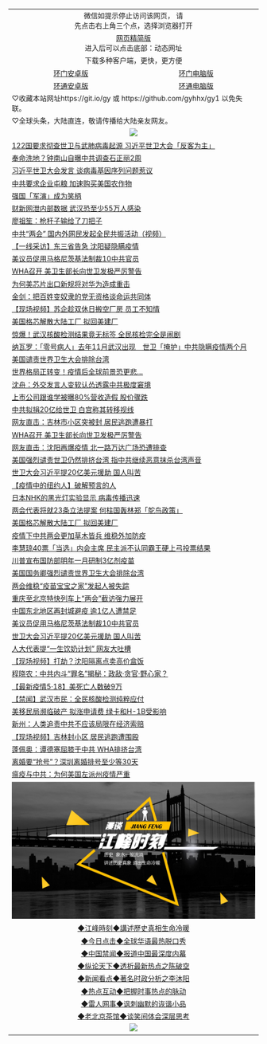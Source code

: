 
 <table>
    <tr>
    <td colspan="2" align="center">微信如提示停止访问该网页， 请<br/>先点击右上角三个点，选择浏览器打开</td>
  <tr>
  <tr>
    <td colspan="2" align="center"><a href="https://gitcdn.xyz/cdn/otiny/up/master/show005.htm">网页精简版</a><br/>进入后可以点击底部：动态网址</td>
  </tr>
  <tr>
    <td colspan="2" align="center">下载多种客户端，更快，更方便</td>
  <tr>
  <tr>
    <td align="center"><a href="https://cdn.jsdelivr.net/gh/opipe/up/oGatea.apk">环门安卓版</a></td>
    <td align="center"><a href="https://cdn.jsdelivr.net/gh/opipe/up/oGate.zip">环门电脑版</a></td>
  </tr>
  <tr>
    <td align="center"><a href="https://cdn.jsdelivr.net/gh/opipe/up/oPipe.apk">环通安卓版</a></td>
    <td align="center"><a href="https://raw.githubusercontent.com/opipe/up/master/oPipe.zip">环通电脑版</a></td>
  </tr>
<tr>
<td colspan="2" align=left>
♡收藏本站网址https://git.io/gy 或 https://github.com/gyhhx/gy1 以免失联。 
 </td>
</tr>
<td colspan="2" align=left>
♡全球头条，大陆直连，敬请传播给大陆亲友网友。
 </td>
</tr>

 <tr>
    <td colspan="2" align=center><img src="https://cdn.jsdelivr.net/gh/gyoupiodf/im1/%E7%BD%91%E9%97%A8%E6%96%B0%E9%97%BB1.jpg"></td>
 </tr>
<tr><td colspan="2" align="left"><a href="https://xffff.casa/?name=c1172788&key=rzgoysrlrcghzyrf&from=gy">122国要求彻查世卫与武肺病毒起源 习近平世卫大会「反客为主」</a></td></tr>
<tr><td colspan="2" align="left"><a href="https://xffff.casa/?name=c1172740&key=rzgoysrlrcghzyrf&from=gy">奉命洗地？钟南山自曝中共调查石正丽2周</a></td></tr>
<tr><td colspan="2" align="left"><a href="https://xffff.casa/?name=c1172826&key=rzgoysrlrcghzyrf&from=gy">习近平世卫大会发言 谈病毒基因序列问题惹议</a></td></tr>
<tr><td colspan="2" align="left"><a href="https://xffff.casa/?name=c1172796&key=rzgoysrlrcghzyrf&from=gy">中共要求企业屯粮 加速购买美国农作物</a></td></tr>
<tr><td colspan="2" align="left"><a href="https://xffff.casa/?name=c1172784&key=rzgoysrlrcghzyrf&from=gy">强国「军演」成为笑柄</a></td></tr>
<tr><td colspan="2" align="left"><a href="https://xffff.casa/?name=c1172798&key=rzgoysrlrcghzyrf&from=gy">财新网泄内部数据 武汉恐至少55万人感染</a></td></tr>
<tr><td colspan="2" align="left"><a href="https://xffff.casa/?name=c1172735&key=rzgoysrlrcghzyrf&from=gy">廖祖笙：枪杆子输给了刀把子</a></td></tr>
<tr><td colspan="2" align="left"><a href="https://xffff.casa/?name=c1172824&key=rzgoysrlrcghzyrf&from=gy">中共“两会” 国内外网民发起全民共振活动（视频）</a></td></tr>
<tr><td colspan="2" align="left"><a href="https://xffff.casa/?name=c1172697&key=rzgoysrlrcghzyrf&from=gy">【一线采访】东三省告急 沈阳疑隐瞒疫情</a></td></tr>
<tr><td colspan="2" align="left"><a href="https://xffff.casa/?name=c1172804&key=rzgoysrlrcghzyrf&from=gy">美议员促用马格尼茨基法制裁10中共官员</a></td></tr>
<tr><td colspan="2" align="left"><a href="https://xffff.casa/?name=c1172805&key=rzgoysrlrcghzyrf&from=gy">WHA召开 美卫生部长向世卫发极严厉警告</a></td></tr>
<tr><td colspan="2" align="left"><a href="https://xffff.casa/?name=c1172721&key=rzgoysrlrcghzyrf&from=gy">为何美芯片出口新规将对华为造成重击</a></td></tr>
<tr><td colspan="2" align="left"><a href="https://xffff.casa/?name=c1172800&key=rzgoysrlrcghzyrf&from=gy">金剑：把百姓变奴隶的党无资格谈命运共同体</a></td></tr>
<tr><td colspan="2" align="left"><a href="https://xffff.casa/?name=c1172821&key=rzgoysrlrcghzyrf&from=gy">【现场视频】苏企趁双休日搬空厂房 员工不知情</a></td></tr>
<tr><td colspan="2" align="left"><a href="https://xffff.casa/?name=c1172823&key=rzgoysrlrcghzyrf&from=gy">美国格芯解散大陆工厂 拟回美建厂</a></td></tr>
<tr><td colspan="2" align="left"><a href="https://xffff.casa/?name=c1172808&key=rzgoysrlrcghzyrf&from=gy">惊爆！武汉核酸检测结果竟无标签  全民核检完全是闹剧</a></td></tr>
<tr><td colspan="2" align="left"><a href="https://xffff.casa/?name=c1172786&key=rzgoysrlrcghzyrf&from=gy">纳瓦罗：「零号病人」去年11月武汉出现　世卫「掩护」中共隐瞒疫情两个月</a></td></tr>
<tr><td colspan="2" align="left"><a href="https://xffff.casa/?name=c1172790&key=rzgoysrlrcghzyrf&from=gy">美国谴责世界卫生大会排除台湾</a></td></tr>
<tr><td colspan="2" align="left"><a href="https://xffff.casa/?name=c1172736&key=rzgoysrlrcghzyrf&from=gy">世界格局正转变！疫情后全球前景恐更悲…</a></td></tr>
<tr><td colspan="2" align="left"><a href="https://xffff.casa/?name=c1172834&key=rzgoysrlrcghzyrf&from=gy">沈舟：外交发言人变软认怂透露中共极度窘境</a></td></tr>
<tr><td colspan="2" align="left"><a href="https://xffff.casa/?name=c1172797&key=rzgoysrlrcghzyrf&from=gy">上市公司跟谁学被曝80%营收造假 股价骤跌</a></td></tr>
<tr><td colspan="2" align="left"><a href="https://xffff.casa/?name=c1172822&key=rzgoysrlrcghzyrf&from=gy">中共拟捐20亿给世卫 白宫称其转移视线</a></td></tr>
<tr><td colspan="2" align="left"><a href="https://xffff.casa/?name=c1172806&key=rzgoysrlrcghzyrf&from=gy">网友直击：吉林市小区突被封  居民逃跑遭暴打</a></td></tr>
<tr><td colspan="2" align="left"><a href="https://xffff.casa/?name=c1172746&key=rzgoysrlrcghzyrf&from=gy">WHA召开 美卫生部长向世卫发极严厉警告</a></td></tr>
<tr><td colspan="2" align="left"><a href="https://xffff.casa/?name=c1172807&key=rzgoysrlrcghzyrf&from=gy">网友直击：沈阳再爆疫情  北一路万达广场恐遭排查</a></td></tr>
<tr><td colspan="2" align="left"><a href="https://xffff.casa/?name=c1172818&key=rzgoysrlrcghzyrf&from=gy">美国强烈谴责世卫仍然排挤台湾  指中共继续恶意抹杀台湾声音</a></td></tr>
<tr><td colspan="2" align="left"><a href="https://xffff.casa/?name=c1172839&key=rzgoysrlrcghzyrf&from=gy">世卫大会习近平提20亿美元援助 国人叫苦</a></td></tr>
<tr><td colspan="2" align="left"><a href="https://xffff.casa/?name=c1172002&key=rzgoysrlrcghzyrf&from=gy">【疫情中的纽约人】破解预言的人</a></td></tr>
<tr><td colspan="2" align="left"><a href="https://xffff.casa/?name=c1172782&key=rzgoysrlrcghzyrf&from=gy">日本NHK的黑光灯实验显示 病毒传播迅速</a></td></tr>
<tr><td colspan="2" align="left"><a href="https://xffff.casa/?name=c1172787&key=rzgoysrlrcghzyrf&from=gy">两会代表将就23条立法提案 何柱国轰林郑「鸵鸟政策」</a></td></tr>
<tr><td colspan="2" align="left"><a href="https://xffff.casa/?name=c1172732&key=rzgoysrlrcghzyrf&from=gy">美国格芯解散大陆工厂 拟回美建厂</a></td></tr>
<tr><td colspan="2" align="left"><a href="https://xffff.casa/?name=c1172722&key=rzgoysrlrcghzyrf&from=gy">疫情下中共两会更加草木皆兵 维稳外加防疫</a></td></tr>
<tr><td colspan="2" align="left"><a href="https://xffff.casa/?name=c1172783&key=rzgoysrlrcghzyrf&from=gy">李慧琼40票「当选」内会主席 民主派不认同霸王硬上弓投票结果</a></td></tr>
<tr><td colspan="2" align="left"><a href="https://xffff.casa/?name=c1172792&key=rzgoysrlrcghzyrf&from=gy">川普宣布国防部明年一月研制3亿剂疫苗</a></td></tr>
<tr><td colspan="2" align="left"><a href="https://xffff.casa/?name=c1172727&key=rzgoysrlrcghzyrf&from=gy">美国国务卿强烈谴责世界卫生大会排除台湾</a></td></tr>
<tr><td colspan="2" align="left"><a href="https://xffff.casa/?name=c1172789&key=rzgoysrlrcghzyrf&from=gy">两会维稳“疫苗宝宝之家”发起人被失踪</a></td></tr>
<tr><td colspan="2" align="left"><a href="https://xffff.casa/?name=c1172726&key=rzgoysrlrcghzyrf&from=gy">重庆至北京特快列车上“两会”截访强力展开</a></td></tr>
<tr><td colspan="2" align="left"><a href="https://xffff.casa/?name=c1172745&key=rzgoysrlrcghzyrf&from=gy">中国东北地区再封城避疫 逾1亿人遭禁足</a></td></tr>
<tr><td colspan="2" align="left"><a href="https://xffff.casa/?name=c1172752&key=rzgoysrlrcghzyrf&from=gy">美议员促用马格尼茨基法制裁10中共官员</a></td></tr>
<tr><td colspan="2" align="left"><a href="https://xffff.casa/?name=c1172751&key=rzgoysrlrcghzyrf&from=gy">世卫大会习近平提20亿美元援助 国人叫苦</a></td></tr>
<tr><td colspan="2" align="left"><a href="https://xffff.casa/?name=c1172747&key=rzgoysrlrcghzyrf&from=gy">人大代表提“一生饮奶计划” 网友大吐槽</a></td></tr>
<tr><td colspan="2" align="left"><a href="https://xffff.casa/?name=c1172820&key=rzgoysrlrcghzyrf&from=gy">【现场视频】打劫？沈阳隔离点卖高价盒饭</a></td></tr>
<tr><td colspan="2" align="left"><a href="https://xffff.casa/?name=c1172835&key=rzgoysrlrcghzyrf&from=gy">程晓农：中共内斗“罪名”揭秘：政敌·贪官·野心家？</a></td></tr>
<tr><td colspan="2" align="left"><a href="https://xffff.casa/?name=c1172321&key=rzgoysrlrcghzyrf&from=gy">【最新疫情5·18】美死亡人数破9万</a></td></tr>
<tr><td colspan="2" align="left"><a href="https://xffff.casa/?name=c1172827&key=rzgoysrlrcghzyrf&from=gy">【禁闻】武汉市民：全民核酸检测纯粹应付</a></td></tr>
<tr><td colspan="2" align="left"><a href="https://xffff.casa/?name=c1172809&key=rzgoysrlrcghzyrf&from=gy">美移民局濒临破产 拟涨申请费 绿卡和H-1B受影响</a></td></tr>
<tr><td colspan="2" align="left"><a href="https://xffff.casa/?name=c1172825&key=rzgoysrlrcghzyrf&from=gy">新州：人类追责中共不应该局限在经济索赔</a></td></tr>
<tr><td colspan="2" align="left"><a href="https://xffff.casa/?name=c1172819&key=rzgoysrlrcghzyrf&from=gy">【现场视频】吉林封小区 居民逃跑遭围殴</a></td></tr>
<tr><td colspan="2" align="left"><a href="https://xffff.casa/?name=c1172731&key=rzgoysrlrcghzyrf&from=gy">蓬佩奥：谭德塞屈膝于中共 WHA排挤台湾</a></td></tr>
<tr><td colspan="2" align="left"><a href="https://xffff.casa/?name=c1172795&key=rzgoysrlrcghzyrf&from=gy">离婚要“抢号”？深圳离婚排号至少等30天</a></td></tr>
<tr><td colspan="2" align="left"><a href="https://xffff.casa/?name=c1172810&key=rzgoysrlrcghzyrf&from=gy">瘟疫与中共：为何美国左派州疫情严重</a></td></tr>

 <tr>
   <td colspan="2" align=center><img src="https://github.com/gyoupiodf/im1/blob/master/jf-1.jpg"></td>
  </tr>
   <tr>
   <td colspan="2" align=center> 
<a href="https://user.xgttd.press/oo.aspx?name=c922850&key=zquqqokxqdzafbdg&from=gy&tag=9877">◆江峰時刻◆講述歷史真相生命冷暖</a><br/>
    </td>
  </tr>
   <tr>
   <td colspan="2" align=center> 
<a href="https://user.xgttd.press/oo.aspx?name=c816850&key=zquqqokxqdzafbdg&from=gy&tag=9877">◆今日点击◆全球华语最热脱口秀</a><br/>
    </td>
  </tr>
  <tr>
  <td colspan="2" align=center>
<a href="https://user.xgttd.press/oo.aspx?name=c816860&key=zquqqokxqdzafbdg&from=gy&tag=99733110">◆中国禁闻◆报道中国最深度内幕</a><br/>
   </tr>
  <tr>
     <td colspan="2" align=center>
<a href="https://user.xgttd.press/oo.aspx?name=c816855&key=zquqqokxqdzafbdg&from=gy&tag=997110">◆纵论天下◆透析最新热点之陈破空</a><br/>
   </tr>
   <tr>
      <td colspan="2" align=center>
<a href="https://user.xgttd.press/oo.aspx?name=c838308&key=zquqqokxqdzafbdg&from=gy&tag=9973110">◆新闻看点◆著名时政分析之李沐阳</a><br/>
   </tr>
   <tr>
     <td colspan="2" align=center>
<a href="https://user.xgttd.press/oo.aspx?name=c816852&key=zquqqokxqdzafbdg&from=gy&tag=9733110">◆热点互动◆把握时事热点的脉动</a><br/>
   </tr>
   <tr>
      <td colspan="2" align=center>
<a href="https://user.xgttd.press/oo.aspx?name=c816694&key=zquqqokxqdzafbdg&from=gy&tag=93310">◆雷人网事◆讽刺幽默的诙谐小品</a><br/>
   </tr>
   <tr>
    <td colspan="2" align=center>
<a href="https://user.xgttd.press/oo.aspx?name=c816650&key=zquqqokxqdzafbdg&from=gy&tag=9973110">◆老北京茶馆◆谈笑间体会深层思考</a><br/>
   </tr>

  <tr>
    <td colspan="2" align="center"><img src="https://cdn.jsdelivr.net/gh/opipe/up/oGate65.jpg"/></td>
  </tr>
 

</table>

